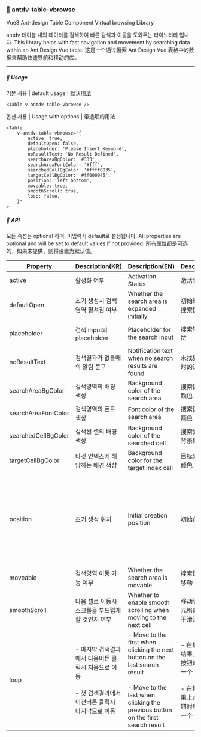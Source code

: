 ### 🔎 antdv-table-vbrowse

Vue3 Ant-design Table Component Virtual browsing Library

antdv 테이블 내의 데이터를 검색하여 빠른 탐색과 이동을 도와주는 라이브러리 입니다.
This library helps with fast navigation and movement by searching data within an Ant Design Vue table.
这是一个通过搜索 Ant Design Vue 表格中的数据来帮助快速导航和移动的库。

---

##### 📌 Usage

기본 사용 | default usage | 默认用法

```
<Table v-antdv-table-vbrowse />
```

옵션 사용 | Usage with options | 带选项的用法

```
<Table
	v-antdv-table-vbrowse="{
		active: true,
		defaultOpen: false,
		placeholder: 'Please Insert Keyword',
		noResultText: 'No Result Defined',
		searchAreaBgColor: '#333',
		searchAreaFontColor: '#fff',
		searchedCellBgColor: '#ffff0035',
		targetCellBgColor: '#ff000045',
		position: 'left bottom',
		moveable: true,
		smoothScroll: true,
		loop: false,
	}"
>
```

##### 📌 API

모든 속성은 optional 하며, 미입력시 default로 설정됩니다.
All properties are optional and will be set to default values if not provided.
所有属性都是可选的，如果未提供，则将设置为默认值。

| Property            | Description(KR)                                                                                              | Description(EN)                                                                                                                                                     | Description(CN)                                                                                          | Type                                                                                | Default                |
| ------------------- | ------------------------------------------------------------------------------------------------------------ | ------------------------------------------------------------------------------------------------------------------------------------------------------------------- | -------------------------------------------------------------------------------------------------------- | ----------------------------------------------------------------------------------- | ---------------------- |
| active              | 활성화 여부                                                                                                  | Activation Status                                                                                                                                                   | 激活状态                                                                                                 | boolean                                                                             | true                   |
| defaultOpen         | 초기 생성시 검색영역 펼쳐짐 여부                                                                             | Whether the search area is expanded initially                                                                                                                       | 初始时是否展开搜索区域                                                                                   | boolean                                                                             | false                  |
| placeholder         | 검색 input의 placeholder                                                                                     | Placeholder for the search input                                                                                                                                    | 搜索输入的占位符                                                                                         | string                                                                              | Please Insert Keyword  |
| noResultText        | 검색결과가 없을때의 알림 문구                                                                                | Notification text when no search results are found                                                                                                                  | 未找到搜索结果时的通知文本                                                                               | string                                                                              | No Result Defined      |
| searchAreaBgColor   | 검색영역의 배경 색상                                                                                         | Background color of the search area                                                                                                                                 | 搜索区域的背景颜色                                                                                       | string                                                                              | #333 (dark grey)       |
| searchAreaFontColor | 검색영역의 폰트 색상                                                                                         | Font color of the search area                                                                                                                                       | 搜索区域的字体颜色                                                                                       | string                                                                              | #FFF (white)           |
| searchedCellBgColor | 검색된 셀의 배경 색상                                                                                        | Background color of the searched cell                                                                                                                               | 搜索到的单元格背景颜色                                                                                   | string                                                                              | #ffff0035 (yellow 35%) |
| targetCellBgColor   | 타겟 인덱스에 해당하는 배경 색상                                                                             | Background color for the target index cell                                                                                                                          | 目标索引的背景颜色                                                                                       | string                                                                              | #ff000045 (red 45%)    |
| position            | 초기 생성 위치                                                                                               | Initial creation position                                                                                                                                           | 初始创建位置                                                                                             | left bottom \| left top \| center bottom \| center top \| right bottom \| right top | left bottom            |
| moveable            | 검색영역 이동 가능 여부                                                                                      | Whether the search area is movable                                                                                                                                  | 搜索区域是否可移动                                                                                       | boolean                                                                             | true                   |
| smoothScroll        | 다음 셀로 이동시 스크롤을 부드럽게 할 것인지 여부                                                            | Whether to enable smooth scrolling when moving to the next cell                                                                                                     | 移动到下一个单元格时是否启用平滑滚动                                                                     | boolean                                                                             | false                  |
| loop                | - 마지막 검색결과에서 다음버튼 클릭시 처음으로 이동<br><br>- 첫 검색결과에서 이전버튼 클릭시 마지막으로 이동 | - Move to the first when clicking the next button on the last search result <br><br>- Move to the last when clicking the previous button on the first search result | - 在最后一个搜索结果上点击下一按钮时移动到第一个<br><br>- 在第一个搜索结果上点击上一按钮时移动到最后一个 | boolean                                                                             | false                  |
